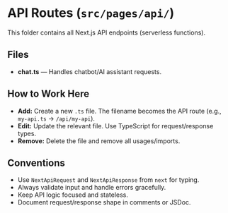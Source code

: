 # API Routes (`src/pages/api/`)

This folder contains all Next.js API endpoints (serverless functions).

## Files
- **chat.ts** — Handles chatbot/AI assistant requests.

## How to Work Here
- **Add:** Create a new `.ts` file. The filename becomes the API route (e.g., `my-api.ts` → `/api/my-api`).
- **Edit:** Update the relevant file. Use TypeScript for request/response types.
- **Remove:** Delete the file and remove all usages/imports.

## Conventions
- Use `NextApiRequest` and `NextApiResponse` from `next` for typing.
- Always validate input and handle errors gracefully.
- Keep API logic focused and stateless.
- Document request/response shape in comments or JSDoc. 